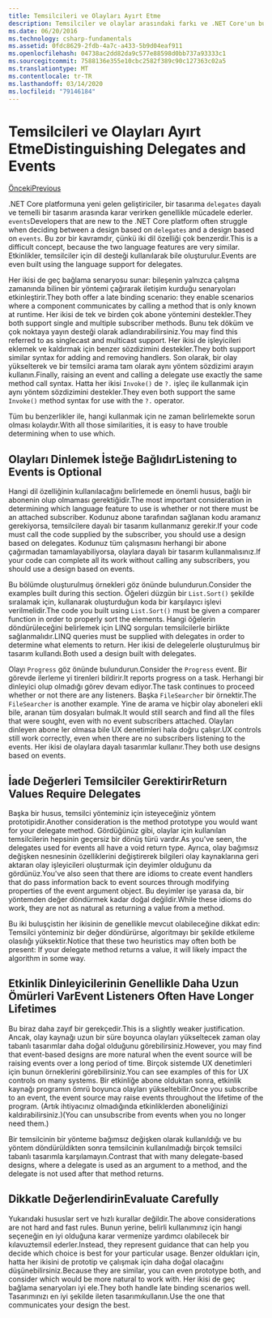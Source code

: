 ```yaml
---
title: Temsilcileri ve Olayları Ayırt Etme
description: Temsilciler ve olaylar arasındaki farkı ve .NET Core'un bu özelliklerinin her birini ne zaman kullanacağınızı öğrenin.
ms.date: 06/20/2016
ms.technology: csharp-fundamentals
ms.assetid: 0fdc8629-2fdb-4a7c-a433-5b9d04eaf911
ms.openlocfilehash: 04738ac2dd82da9c577e88598d0bb737a93333c1
ms.sourcegitcommit: 7588136e355e10cbc2582f389c90c127363c02a5
ms.translationtype: MT
ms.contentlocale: tr-TR
ms.lasthandoff: 03/14/2020
ms.locfileid: "79146184"
---
```

# <a name="distinguishing-delegates-and-events"></a><span data-ttu-id="e60ac-103">Temsilcileri ve Olayları Ayırt Etme</span><span class="sxs-lookup"><span data-stu-id="e60ac-103">Distinguishing Delegates and Events</span></span>

[<span data-ttu-id="e60ac-104">Önceki</span><span class="sxs-lookup"><span data-stu-id="e60ac-104">Previous</span></span>](modern-events.md)

<span data-ttu-id="e60ac-105">.NET Core platformuna yeni gelen geliştiriciler, bir tasarıma `delegates` dayalı ve temelli bir tasarım arasında karar verirken genellikle mücadele ederler. `events`</span><span class="sxs-lookup"><span data-stu-id="e60ac-105">Developers that are new to the .NET Core platform often struggle when deciding between a design based on `delegates` and a design based on `events`.</span></span> <span data-ttu-id="e60ac-106">Bu zor bir kavramdır, çünkü iki dil özelliği çok benzerdir.</span><span class="sxs-lookup"><span data-stu-id="e60ac-106">This is a difficult concept, because the two language features are very similar.</span></span> <span data-ttu-id="e60ac-107">Etkinlikler, temsilciler için dil desteği kullanılarak bile oluşturulur.</span><span class="sxs-lookup"><span data-stu-id="e60ac-107">Events are even built using the language support for delegates.</span></span>

<span data-ttu-id="e60ac-108">Her ikisi de geç bağlama senaryosu sunar: bileşenin yalnızca çalışma zamanında bilinen bir yöntemi çağırarak iletişim kurduğu senaryoları etkinleştirir.</span><span class="sxs-lookup"><span data-stu-id="e60ac-108">They both offer a late binding scenario: they enable scenarios where a component communicates by calling a method that is only known at runtime.</span></span> <span data-ttu-id="e60ac-109">Her ikisi de tek ve birden çok abone yöntemini destekler.</span><span class="sxs-lookup"><span data-stu-id="e60ac-109">They both support single and multiple subscriber methods.</span></span> <span data-ttu-id="e60ac-110">Bunu tek döküm ve çok noktaya yayın desteği olarak adlandırabilirsiniz.</span><span class="sxs-lookup"><span data-stu-id="e60ac-110">You may find this referred to as singlecast and multicast support.</span></span> <span data-ttu-id="e60ac-111">Her ikisi de işleyicileri eklemek ve kaldırmak için benzer sözdizimini destekler.</span><span class="sxs-lookup"><span data-stu-id="e60ac-111">They both support similar syntax for adding and removing handlers.</span></span> <span data-ttu-id="e60ac-112">Son olarak, bir olay yükselterek ve bir temsilci arama tam olarak aynı yöntem sözdizimi arayın kullanın.</span><span class="sxs-lookup"><span data-stu-id="e60ac-112">Finally, raising an event and calling a delegate use exactly the same method call syntax.</span></span> <span data-ttu-id="e60ac-113">Hatta her ikisi `Invoke()` de `?.` işleç ile kullanmak için aynı yöntem sözdizimini destekler.</span><span class="sxs-lookup"><span data-stu-id="e60ac-113">They even both support the same `Invoke()` method syntax for use with the `?.` operator.</span></span>

<span data-ttu-id="e60ac-114">Tüm bu benzerlikler ile, hangi kullanmak için ne zaman belirlemekte sorun olması kolaydır.</span><span class="sxs-lookup"><span data-stu-id="e60ac-114">With all those similarities, it is easy to have trouble determining when to use which.</span></span>

## <a name="listening-to-events-is-optional"></a><span data-ttu-id="e60ac-115">Olayları Dinlemek İsteğe Bağlıdır</span><span class="sxs-lookup"><span data-stu-id="e60ac-115">Listening to Events is Optional</span></span>

<span data-ttu-id="e60ac-116">Hangi dil özelliğinin kullanılacağını belirlemede en önemli husus, bağlı bir abonenin olup olmaması gerektiğidir.</span><span class="sxs-lookup"><span data-stu-id="e60ac-116">The most important consideration in determining which language feature to use is whether or not there must be an attached subscriber.</span></span> <span data-ttu-id="e60ac-117">Kodunuz abone tarafından sağlanan kodu aramanız gerekiyorsa, temsilcilere dayalı bir tasarım kullanmanız gerekir.</span><span class="sxs-lookup"><span data-stu-id="e60ac-117">If your code must call the code supplied by the subscriber, you should use a design based on delegates.</span></span> <span data-ttu-id="e60ac-118">Kodunuz tüm çalışmasını herhangi bir abone çağırmadan tamamlayabiliyorsa, olaylara dayalı bir tasarım kullanmalısınız.</span><span class="sxs-lookup"><span data-stu-id="e60ac-118">If your code can complete all its work without calling any subscribers, you should use a design based on events.</span></span>

<span data-ttu-id="e60ac-119">Bu bölümde oluşturulmuş örnekleri göz önünde bulundurun.</span><span class="sxs-lookup"><span data-stu-id="e60ac-119">Consider the examples built during this section.</span></span> <span data-ttu-id="e60ac-120">Öğeleri düzgün bir `List.Sort()` şekilde sıralamak için, kullanarak oluşturduğun koda bir karşılayıcı işlevi verilmelidir.</span><span class="sxs-lookup"><span data-stu-id="e60ac-120">The code you built using `List.Sort()` must be given a comparer function in order to properly sort the elements.</span></span> <span data-ttu-id="e60ac-121">Hangi öğelerin döndürüleceğini belirlemek için LINQ sorguları temsilcilerle birlikte sağlanmalıdır.</span><span class="sxs-lookup"><span data-stu-id="e60ac-121">LINQ queries must be supplied with delegates in order to determine what elements to return.</span></span> <span data-ttu-id="e60ac-122">Her ikisi de delegelerle oluşturulmuş bir tasarım kullandı.</span><span class="sxs-lookup"><span data-stu-id="e60ac-122">Both used a design built with delegates.</span></span>

<span data-ttu-id="e60ac-123">Olayı `Progress` göz önünde bulundurun.</span><span class="sxs-lookup"><span data-stu-id="e60ac-123">Consider the `Progress` event.</span></span> <span data-ttu-id="e60ac-124">Bir görevde ilerleme yi tirenleri bildirir.</span><span class="sxs-lookup"><span data-stu-id="e60ac-124">It reports progress on a task.</span></span>
<span data-ttu-id="e60ac-125">Herhangi bir dinleyici olup olmadığı görev devam ediyor.</span><span class="sxs-lookup"><span data-stu-id="e60ac-125">The task continues to proceed whether or not there are any listeners.</span></span>
<span data-ttu-id="e60ac-126">Başka `FileSearcher` bir örnektir.</span><span class="sxs-lookup"><span data-stu-id="e60ac-126">The `FileSearcher` is another example.</span></span> <span data-ttu-id="e60ac-127">Yine de arama ve hiçbir olay aboneleri ekli bile, aranan tüm dosyaları bulmak.</span><span class="sxs-lookup"><span data-stu-id="e60ac-127">It would still search and find all the files that were sought, even with no event subscribers attached.</span></span>
<span data-ttu-id="e60ac-128">Olayları dinleyen abone ler olmasa bile UX denetimleri hala doğru çalışır.</span><span class="sxs-lookup"><span data-stu-id="e60ac-128">UX controls still work correctly, even when there are no subscribers listening to the events.</span></span> <span data-ttu-id="e60ac-129">Her ikisi de olaylara dayalı tasarımlar kullanır.</span><span class="sxs-lookup"><span data-stu-id="e60ac-129">They both use designs based on events.</span></span>

## <a name="return-values-require-delegates"></a><span data-ttu-id="e60ac-130">İade Değerleri Temsilciler Gerektirir</span><span class="sxs-lookup"><span data-stu-id="e60ac-130">Return Values Require Delegates</span></span>

<span data-ttu-id="e60ac-131">Başka bir husus, temsilci yönteminiz için isteyeceğiniz yöntem prototipidir.</span><span class="sxs-lookup"><span data-stu-id="e60ac-131">Another consideration is the method prototype you would want for your delegate method.</span></span> <span data-ttu-id="e60ac-132">Gördüğünüz gibi, olaylar için kullanılan temsilcilerin hepsinin geçersiz bir dönüş türü vardır.</span><span class="sxs-lookup"><span data-stu-id="e60ac-132">As you've seen, the delegates used for events all have a void return type.</span></span> <span data-ttu-id="e60ac-133">Ayrıca, olay bağımsız değişken nesnesinin özelliklerini değiştirerek bilgileri olay kaynaklarına geri aktaran olay işleyicileri oluşturmak için deyimler olduğunu da gördünüz.</span><span class="sxs-lookup"><span data-stu-id="e60ac-133">You've also seen that there are idioms to create event handlers that do pass information back to event sources through modifying properties of the event argument object.</span></span> <span data-ttu-id="e60ac-134">Bu deyimler işe yarasa da, bir yöntemden değer döndürmek kadar doğal değildir.</span><span class="sxs-lookup"><span data-stu-id="e60ac-134">While these idioms do work, they are not as natural as returning a value from a method.</span></span>

<span data-ttu-id="e60ac-135">Bu iki buluşçistin her ikisinin de genellikle mevcut olabileceğine dikkat edin: Temsilci yönteminiz bir değer döndürürse, algoritmayı bir şekilde etkileme olasılığı yüksektir.</span><span class="sxs-lookup"><span data-stu-id="e60ac-135">Notice that these two heuristics may often both be present: If your delegate method returns a value, it will likely impact the algorithm in some way.</span></span>

## <a name="event-listeners-often-have-longer-lifetimes"></a><span data-ttu-id="e60ac-136">Etkinlik Dinleyicilerinin Genellikle Daha Uzun Ömürleri Var</span><span class="sxs-lookup"><span data-stu-id="e60ac-136">Event Listeners Often Have Longer Lifetimes</span></span>

<span data-ttu-id="e60ac-137">Bu biraz daha zayıf bir gerekçedir.</span><span class="sxs-lookup"><span data-stu-id="e60ac-137">This is a slightly weaker justification.</span></span> <span data-ttu-id="e60ac-138">Ancak, olay kaynağı uzun bir süre boyunca olayları yükseltecek zaman olay tabanlı tasarımlar daha doğal olduğunu görebilirsiniz.</span><span class="sxs-lookup"><span data-stu-id="e60ac-138">However, you may find that event-based designs are more natural when the event source will be raising events over a long period of time.</span></span> <span data-ttu-id="e60ac-139">Birçok sistemde UX denetimleri için bunun örneklerini görebilirsiniz.</span><span class="sxs-lookup"><span data-stu-id="e60ac-139">You can see examples of this for UX controls on many systems.</span></span> <span data-ttu-id="e60ac-140">Bir etkinliğe abone olduktan sonra, etkinlik kaynağı programın ömrü boyunca olayları yükseltebilir.</span><span class="sxs-lookup"><span data-stu-id="e60ac-140">Once you subscribe to an event, the event source may raise events throughout the lifetime of the program.</span></span>
<span data-ttu-id="e60ac-141">(Artık ihtiyacınız olmadığında etkinliklerden aboneliğinizi kaldırabilirsiniz.)</span><span class="sxs-lookup"><span data-stu-id="e60ac-141">(You can unsubscribe from events when you no longer need them.)</span></span>

<span data-ttu-id="e60ac-142">Bir temsilcinin bir yönteme bağımsız değişken olarak kullanıldığı ve bu yöntem döndürüldikten sonra temsilcinin kullanılmadığı birçok temsilci tabanlı tasarımla karşılamayın.</span><span class="sxs-lookup"><span data-stu-id="e60ac-142">Contrast that with many delegate-based designs, where a delegate is used as an argument to a method, and the delegate is not used after that method returns.</span></span>

## <a name="evaluate-carefully"></a><span data-ttu-id="e60ac-143">Dikkatle Değerlendirin</span><span class="sxs-lookup"><span data-stu-id="e60ac-143">Evaluate Carefully</span></span>

<span data-ttu-id="e60ac-144">Yukarıdaki hususlar sert ve hızlı kurallar değildir.</span><span class="sxs-lookup"><span data-stu-id="e60ac-144">The above considerations are not hard and fast rules.</span></span> <span data-ttu-id="e60ac-145">Bunun yerine, belirli kullanımınız için hangi seçeneğin en iyi olduğuna karar vermenize yardımcı olabilecek bir kılavuztemsil ederler.</span><span class="sxs-lookup"><span data-stu-id="e60ac-145">Instead, they represent guidance that can help you decide which choice is best for your particular usage.</span></span> <span data-ttu-id="e60ac-146">Benzer oldukları için, hatta her ikisini de prototip ve çalışmak için daha doğal olacağını düşünebilirsiniz.</span><span class="sxs-lookup"><span data-stu-id="e60ac-146">Because they are similar, you can even prototype both, and consider which would be more natural to work with.</span></span> <span data-ttu-id="e60ac-147">Her ikisi de geç bağlama senaryoları iyi ele.</span><span class="sxs-lookup"><span data-stu-id="e60ac-147">They both handle late binding scenarios well.</span></span> <span data-ttu-id="e60ac-148">Tasarımınızı en iyi şekilde ileten tasarımıkullanın.</span><span class="sxs-lookup"><span data-stu-id="e60ac-148">Use the one that communicates your design the best.</span></span>

